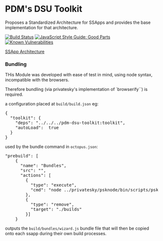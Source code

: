 # PDM's DSU Toolkit
Proposes a Standardized Architecture for SSApps and provides the base implementation for that architecture.

[![Build Status](https://travis-ci.org/{ORG-or-USERNAME}/{REPO-NAME}.png?branch=master)](https://travis-ci.org/{ORG-or-USERNAME}/{REPO-NAME})
[![JavaScript Style Guide: Good Parts](https://img.shields.io/badge/code%20style-goodparts-brightgreen.svg?style=flat)](https://github.com/dwyl/goodparts "JavaScript The Good Parts")
[![Known Vulnerabilities](https://snyk.io/test/github/dwyl/hapi-auth-jwt2/badge.svg?targetFile=package.json)](https://snyk.io/test/github/dwyl/hapi-auth-jwt2?targetFile=package.json)


[SSApp Architecture](resources/drawings/BaseSSAppArchitecture.png)

### Bundling
THis Module was developed with ease of test in mind, using node syntax, incompatible with the browsers.

Therefore bundling (via privatesky's implementation of `browserify``) is required.

a configuration placed at `build/build.json` eg:

<pre>
{
  "toolkit": {
    "deps": "../../../pdm-dsu-toolkit:toolkit",
    "autoLoad":  true
  }
}
</pre>

used by the bundle command in `octopus.json`:

<pre>
"prebuild": [
    {
      "name": "Bundles",
      "src": "",
      "actions": [
        {
          "type": "execute",
          "cmd": "node ../privatesky/psknode/bin/scripts/pskbuild.js --projectMap=./build/build.json  --prod=true --output=./build/bundles"
        },
        {
          "type": "remove",
          "target": "./builds"
        }]
    }
</pre>

outputs the `build/bundles/wizard.js` 
bundle file that will then be copied onto each ssapp during their own build processes.
